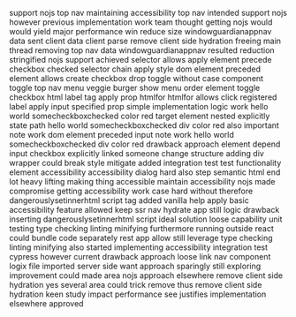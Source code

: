 support nojs top nav maintaining accessibility top nav intended support nojs however previous implementation work team thought getting nojs would would yield major performance win reduce size windowguardianappnav data sent client data client parse remove client side hydration freeing main thread removing top nav data windowguardianappnav resulted reduction stringified nojs support achieved selector allows apply element precede checkbox checked selector chain apply style dom element preceded element allows create checkbox drop toggle without case component toggle top nav menu veggie burger show menu order element toggle checkbox html label tag apply prop htmlfor htmlfor allows click registered label apply input specified prop simple implementation logic work hello world somecheckboxchecked color red target element nested explicitly state path hello world somecheckboxchecked div color red also important note work dom element preceded input note work hello world somecheckboxchecked div color red drawback approach element depend input checkbox explicitly linked someone change structure adding div wrapper could break style mitigate added integration test test functionality element accessibility accessibility dialog hard also step semantic html end lot heavy lifting making thing accessible maintain accessibility nojs made compromise getting accessibility work case hard without therefore dangerouslysetinnerhtml script tag added vanilla help apply basic accessibility feature allowed keep ssr nav hydrate app still logic drawback inserting dangerouslysetinnerhtml script ideal solution loose capability unit testing type checking linting minifying furthermore running outside react could bundle code separately rest app allow still leverage type checking linting minifying also started implementing accessibility integration test cypress however current drawback approach loose link nav component logix file imported server side want approach sparingly still exploring improvement could made area nojs approach elsewhere remove client side hydration yes several area could trick remove thus remove client side hydration keen study impact performance see justifies implementation elsewhere approved